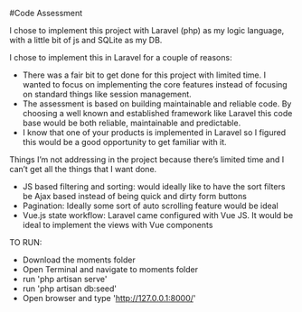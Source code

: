 #Code Assessment

I chose to implement this project with Laravel (php) as my logic language, with a little bit of js and SQLite as my DB.

I chose to implement this in Laravel for a couple of reasons:

- There was a fair bit to get done for this project with limited time. I wanted to focus on implementing the core features instead of focusing on standard things like session management. 
- The assessment is based on building maintainable and reliable code. By choosing a well known and established framework like Laravel this code base would be both reliable, maintainable and predictable. 
- I know that one of your products is implemented in Laravel so I figured this would be a good opportunity to get familiar with it.

Things I’m not addressing in the project because there’s limited time and I can’t get all the things that I want done.
- JS based filtering and sorting: would ideally like to have the sort filters be Ajax based instead of being quick and dirty form buttons 
- Pagination: Ideally some sort of auto scrolling feature would be ideal
- Vue.js state workflow: Laravel came configured with Vue JS. It would be ideal to implement the views with Vue components

TO RUN:

- Download the moments folder
- Open Terminal and navigate to moments folder
- run 'php artisan serve'
- run 'php artisan db:seed' 
- Open browser and type 'http://127.0.0.1:8000/' 
